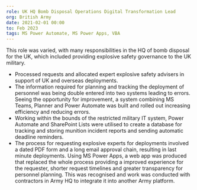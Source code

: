 ```yaml
---
role: UK HQ Bomb Disposal Operations Digital Transformation Lead
org: British Army
date: 2021-02-01 00:00
to: Feb 2023
tags: MS Power Automate, MS Power Apps, VBA
---
```


This role was varied, with many responsibilities in the HQ of bomb disposal for the UK, which included providing explosive safety governance to the UK military.
- Processed requests and allocated expert explosive safety advisers in support of UK and overseas deployments.
- The information required for planning and tracking the deployment of personnel was being double entered into two systems leading to errors. Seeing the opportunity for improvement, a system combining MS Teams, Planner and Power Automate was built and rolled out increasing efficiency and reducing errors.
- Working within the bounds of the restricted military IT system, Power Automate and SharePoint Lists were utilised to create a database for tracking and storing munition incident reports and sending automatic deadline reminders.
- The process for requesting explosive experts for deployments involved a dated PDF form and a long email approval chain, resulting in last minute deployments. Using MS Power Apps, a web app was produced that replaced the whole process providing a improved experience for the requester, shorter request timelines and greater transparency for personnel planning. This was recognised and work was conducted with contractors in Army HQ to integrate it into another Army platform.
